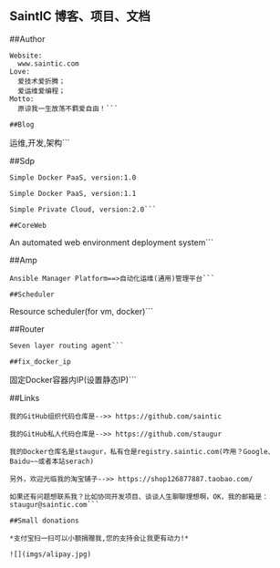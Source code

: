 ## **SaintIC 博客、项目、文档**

##Author

```
Website:
  www.saintic.com
Love:
  爱技术爱折腾；
  爱运维爱编程；
Motto:
  原谅我一生放荡不羁爱自由！```

##Blog

  ```
  运维,开发,架构```

##Sdp

  ```
  Simple Docker PaaS, version:1.0

  Simple Docker PaaS, version:1.1

  Simple Private Cloud, version:2.0```

##CoreWeb

  ```
  An automated web environment deployment system```
  
##Amp

  ```
  Ansible Manager Platform==>自动化运维(通用)管理平台```

##Scheduler
  ```
  Resource scheduler(for vm, docker)```
  
##Router
  ```
  Seven layer routing agent```
  
##fix_docker_ip
  ```
  固定Docker容器内IP(设置静态IP)```

##Links

  ```
  我的GitHub组织代码仓库是-->> https://github.com/saintic
  
  我的GitHub私人代码仓库是-->> https://github.com/staugur

  我的Docker仓库名是staugur，私有仓是registry.saintic.com(咋用？Google、Baidu~~或者本站serach)
  
  另外，欢迎光临我的淘宝铺子-->> https://shop126877887.taobao.com/

  如果还有问题想联系我？比如协同开发项目、谈谈人生聊聊理想啊，OK，我的邮箱是：staugur@saintic.com```

##Small donations

  *支付宝扫一扫可以小额捐赠我,您的支持会让我更有动力!*

![](imgs/alipay.jpg)

